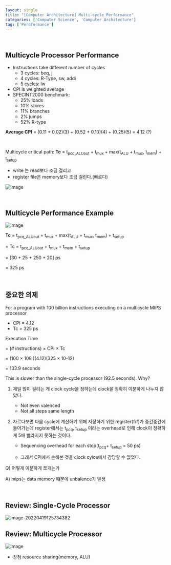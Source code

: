 ```yaml
---
layout: single
title: "[Computer Architecture] Multi-cycle Performance"
categories: ['Computer Science', 'Computer Architecture']
tag: ['Peroformance']
---
```




<br>

## Multicycle Processor Performance

- Instructions take different number of cycles
  - 3 cycles: beq, j
  - 4 cycles: R-Type, sw, addi
  - 5 cycles: lw
- CPI is weighted average
- SPECINT2000 benchmark:
  - 25% loads 
  - 10% stores 
  - 11% branches 
  - 2% jumps 
  - 52% R-type

**Average CPI** = (0.11 + 0.02)(3) + (0.52 + 0.10)(4) + (0.25)(5) = 4.12 (?)



<br>

Multicycle critical path: **Tc** = t<sub>pcq_ALUout</sub> + t<sub>mux </sub>+ max(t<sub>ALU</sub> + t<sub>mux</sub>, t<sub>mem</sub>) + t<sub>setup</sub>

- write 는 read보다 조금 걸리고 
- register file은 memory보다 조금 걸린다.(빠르다)

![image](https://user-images.githubusercontent.com/79521972/163916051-6231ccba-5a19-4015-8045-957effb91092.png)



<br>

## Multicycle  Performance Example

![image](https://user-images.githubusercontent.com/79521972/163916368-89f5b8ae-f402-4aae-840e-a70ea3fda7c7.png)

**Tc** = t<sub>pcq_ALUout</sub> + t<sub>mux </sub>+ max(t<sub>ALU</sub> + t<sub>mux</sub>, t<sub>mem</sub>) + t<sub>setup</sub>

 = Tc = t<sub>pcq_ALUout</sub> + t<sub>mux </sub>+ t<sub>mem</sub> + t<sub>setup</sub>

 =  [30 + 25 + 250 + 20] ps

 = 325 ps



<br>

## 중요한 의제

For a program with 100 billion instructions executing on a multicycle  MIPS processor

- CPI = 4.12
- Tc = 325 ps



Execution Time 

= (# instructions) × CPI × Tc 

= (100 × 109 )(4.12)(325 × 10-12) 

= 133.9 seconds



This is slower than the single-cycle processor (92.5 seconds). Why?

1. 제일 많이 걸리는 게 clock cycle을 정하는데 clock을 정확히 이분하게 나누지 않았다.
   - Not even valenced
   - Not all steps same length

2. 자르다보면 다음 cycle에 계산하기 위해 저장하기 위한 register(f/f)가 중간중간에 들어가는데 register에서는 t<sub>pcq</sub>, t<sub>setup</sub> 이라는 overhead로 인해 clock이 정확하게 5배 빨라지지 못하는 것이다.

   - Sequencing overhead for each stop(t<sub>pcq</sub>+ t<sub>setup</sub> = 50 ps)

   - 그래서 CPI에서 손해본 것을 clock cylce에서 감당할 수 없었다.



Q) 어떻게 이분하게 쪼개는가

A) mips는 data memory 떄문에 unbalence가 발생

<br>

## Review: Single-Cycle Processor

![image-20220419125734382](C:\Users\c_dragon\AppData\Roaming\Typora\typora-user-images\image-20220419125734382.png)





## Review: Multicycle Processor



![image](https://user-images.githubusercontent.com/79521972/163917275-c1874daa-15e7-4cf3-ba73-958731324b8c.png)

- 장점 resource sharing(memory, ALU)



















